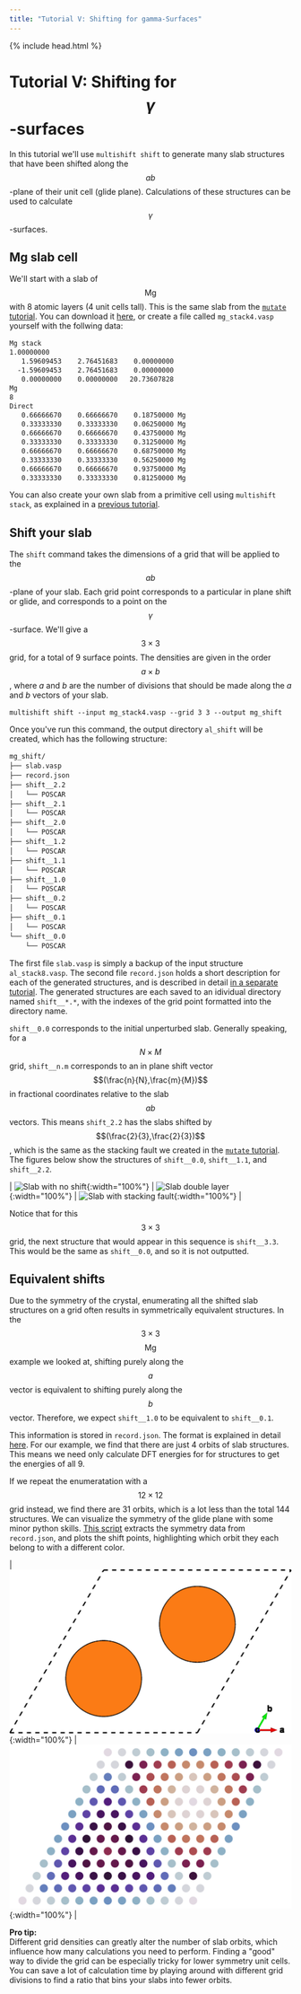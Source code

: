 ```yaml
---
title: "Tutorial V: Shifting for gamma-Surfaces"
---
```

{% include head.html %}

<style type="text/css">
{% include warning.css %}
</style>

# Tutorial V: Shifting for $$\gamma$$-surfaces
In this tutorial we'll use `multishift shift` to generate many slab structures that have been shifted along the $$ab$$-plane of their unit cell (glide plane).
Calculations of these structures can be used to calculate $$\gamma$$-surfaces.

## Mg slab cell
We'll start with a slab of $$\mathrm{Mg}$$ with 8 atomic layers (4 unit cells tall).
This is the same slab from the [`mutate` tutorial](../iii).
You can download it [here]("./mg_stack4.vasp), or create a file called `mg_stack4.vasp` yourself with the follwing data:

    Mg stack
    1.00000000
       1.59609453    2.76451683    0.00000000
      -1.59609453    2.76451683    0.00000000
       0.00000000    0.00000000   20.73607828
    Mg
    8
    Direct
       0.66666670    0.66666670    0.18750000 Mg
       0.33333330    0.33333330    0.06250000 Mg
       0.66666670    0.66666670    0.43750000 Mg
       0.33333330    0.33333330    0.31250000 Mg
       0.66666670    0.66666670    0.68750000 Mg
       0.33333330    0.33333330    0.56250000 Mg
       0.66666670    0.66666670    0.93750000 Mg
       0.33333330    0.33333330    0.81250000 Mg

You can also create your own slab from a primitive cell using `multishift stack`, as explained in a [previous tutorial](../ii).

## Shift your slab
The `shift` command takes the dimensions of a grid that will be applied to the $$ab$$-plane of your slab.
Each grid point corresponds to a particular in plane shift or glide, and corresponds to a point on the $$\gamma$$-surface.
We'll give a $$3\times3$$ grid, for a total of 9 surface points.
The densities are given in the order $$a\times b$$, where $a$ and $b$ are the number of divisions that should be made along the $a$ and $b$ vectors of your slab.

```
multishift shift --input mg_stack4.vasp --grid 3 3 --output mg_shift
```

Once you've run this command, the output directory `al_shift` will be created, which has the following structure:

```bash
mg_shift/
├── slab.vasp
├── record.json
├── shift__2.2
│   └── POSCAR
├── shift__2.1
│   └── POSCAR
├── shift__2.0
│   └── POSCAR
├── shift__1.2
│   └── POSCAR
├── shift__1.1
│   └── POSCAR
├── shift__1.0
│   └── POSCAR
├── shift__0.2
│   └── POSCAR
├── shift__0.1
│   └── POSCAR
└── shift__0.0
    └── POSCAR
```

The first file `slab.vasp` is simply a backup of the input structure `al_stack8.vasp`.
The second file `record.json` holds a short description for each of the generated structures, and is described in detail [in a separate tutorial](../ix).
The generated structures are each saved to an idividual directory named `shift__*.*`, with the indexes of the grid point formatted into the directory name.

`shift__0.0` corresponds to the initial unperturbed slab.
Generally speaking, for a $$N\times M$$ grid, `shift__n.m` corresponds to an in plane shift vector $$(\frac{n}{N},\frac{m}{M})$$ in fractional coordinates relative to the slab $$ab$$ vectors.
This means `shift_2.2` has the slabs shifted by $$(\frac{2}{3},\frac{2}{3})$$, which is the same as the stacking fault we created in the [`mutate` tutorial](../iii).
The figures below show the structures of `shift__0.0`, `shift__1.1`, and `shift__2.2`.


| ![Slab with no shift](./mg_stack4.png){:width="100%"} | ![Slab double layer](./mg_stack4_double.png){:width="100%"} | ![Slab with stacking fault](./mg_stack4_fault.png){:width="100%"} |

Notice that for this $$3\times 3$$ grid, the next structure that would appear in this sequence is `shift__3.3`.
This would be the same as `shift__0.0`, and so it is not outputted.

## Equivalent shifts
Due to the symmetry of the crystal, enumerating all the shifted slab structures on a grid often results in symmetrically equivalent structures.
In the $$3\times 3$$ $$\mathrm{Mg}$$ example we looked at, shifting purely along the $$a$$ vector is equivalent to shifting purely along the $$b$$ vector.
Therefore, we expect `shift__1.0` to be equivalent to `shift__0.1`.

This information is stored in `record.json`.
The format is explained in detail [here](../ix).
For our example, we find that there are just 4 orbits of slab structures.
This means we need only calculate DFT energies for for structures to get the energies of all 9.

If we repeat the enumeratation with a $$12\times 12$$ grid instead, we find there are 31 orbits, which is a lot less than the total 144 structures.
We can visualize the symmetry of the glide plane with some minor python skills.
[This script](./symplot.py) extracts the symmetry data from `record.json`, and plots the shift points, highlighting which orbit they each belong to with a different color.

| ![Glide plane unit](./mg_stack4_plane.png){:width="100%"} | ![Shift points by orbit](./symplot.png){:width="100%"} |

<div class="note">
<b>Pro tip:</b>
<br>
Different grid densities can greatly alter the number of slab orbits, which influence how many calculations you need to perform.
Finding a "good" way to divide the grid can be especially tricky for lower symmetry unit cells.
You can save a lot of calculation time by playing around with different grid divisions to find a ratio that bins your slabs into fewer orbits.
<br>
</div>
<div>
<br>
</div>

